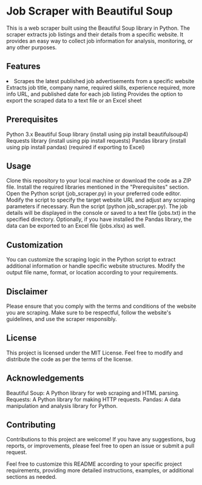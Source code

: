 <h1>Job Scraper with Beautiful Soup</h1>
This is a web scraper built using the Beautiful Soup library in Python. The scraper extracts job listings and their details from a specific website. It provides an easy way to collect job information for analysis, monitoring, or any other purposes.

<h2>Features</h2>

<li>Scrapes the latest published job advertisements from a specific website
Extracts job title, company name, required skills, experience required, more info URL, and published date for each job listing
Provides the option to export the scraped data to a text file or an Excel sheet</li>
<h2>Prerequisites</h2>
Python 3.x
Beautiful Soup library (install using pip install beautifulsoup4)
Requests library (install using pip install requests)
Pandas library (install using pip install pandas) (required if exporting to Excel)
<h2>Usage</h2>
Clone this repository to your local machine or download the code as a ZIP file.
Install the required libraries mentioned in the "Prerequisites" section.
Open the Python script (job_scraper.py) in your preferred code editor.
Modify the script to specify the target website URL and adjust any scraping parameters if necessary.
Run the script (python job_scraper.py).
The job details will be displayed in the console or saved to a text file (jobs.txt) in the specified directory.
Optionally, if you have installed the Pandas library, the data can be exported to an Excel file (jobs.xlsx) as well.
<h2>Customization</h2>
You can customize the scraping logic in the Python script to extract additional information or handle specific website structures.
Modify the output file name, format, or location according to your requirements.
<h2>Disclaimer</h2>
Please ensure that you comply with the terms and conditions of the website you are scraping. Make sure to be respectful, follow the website's guidelines, and use the scraper responsibly.

<h2>License</h2>
This project is licensed under the MIT License. Feel free to modify and distribute the code as per the terms of the license.

<h2>Acknowledgements</h2>
Beautiful Soup: A Python library for web scraping and HTML parsing.
Requests: A Python library for making HTTP requests.
Pandas: A data manipulation and analysis library for Python.
<h2>Contributing</h2>
Contributions to this project are welcome! If you have any suggestions, bug reports, or improvements, please feel free to open an issue or submit a pull request.

Feel free to customize this README according to your specific project requirements, providing more detailed instructions, examples, or additional sections as needed.
